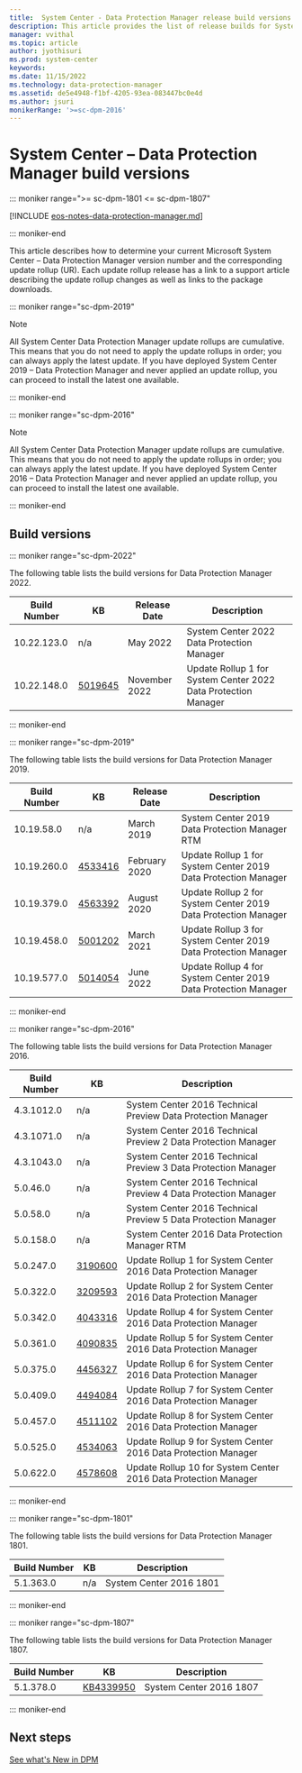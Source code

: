 ```yaml
---
title:  System Center - Data Protection Manager release build versions
description: This article provides the list of release builds for System Center - Data Protection Manager.
manager: vvithal
ms.topic: article
author: jyothisuri
ms.prod: system-center
keywords:
ms.date: 11/15/2022
ms.technology: data-protection-manager
ms.assetid: de5e4948-f1bf-4205-93ea-083447bc0e4d
ms.author: jsuri
monikerRange: '>=sc-dpm-2016'
---
```


# System Center – Data Protection Manager build versions

::: moniker range=">= sc-dpm-1801 <= sc-dpm-1807"

[!INCLUDE [eos-notes-data-protection-manager.md](../includes/eos-notes-data-protection-manager.md)]

::: moniker-end

This article describes how to determine your current Microsoft System Center – Data Protection Manager version number and the corresponding update rollup (UR). Each update rollup release has a link to a support article describing the update rollup changes as well as links to the package downloads.

::: moniker range="sc-dpm-2019"

> [!NOTE]
> All System Center Data Protection Manager update rollups are cumulative. This means that you do not need to apply the update rollups in order; you can always apply the latest update. If you have deployed System Center 2019 – Data Protection Manager and never applied an update rollup, you can proceed to install the latest one available.

::: moniker-end

::: moniker range="sc-dpm-2016"

> [!NOTE]
> All System Center Data Protection Manager update rollups are cumulative. This means that you do not need to apply the update rollups in order; you can always apply the latest update. If you have deployed System Center 2016 – Data Protection Manager and never applied an update rollup, you can proceed to install the latest one available.

::: moniker-end

## Build versions

::: moniker range="sc-dpm-2022"

The following table lists the build versions for Data Protection Manager 2022.

| Build Number | KB |Release Date | Description |
| --- | --- |-------------| --- |
| 10.22.123.0 | n/a |May 2022 |System Center 2022 Data Protection Manager     |
| 10.22.148.0 | [5019645](https://support.microsoft.com/topic/update-rollup-1-for-system-center-2022-data-protection-manager-81543e78-69c2-4b75-9780-0ac1b98debf1) |November 2022 | Update Rollup 1 for System Center 2022 Data Protection Manager|

::: moniker-end

::: moniker range="sc-dpm-2019"

The following table lists the build versions for Data Protection Manager 2019.

| Build Number | KB |Release Date | Description |
| --- | --- |-------------| --- |
| 10.19.58.0  | n/a |March 2019 |System Center 2019 Data Protection Manager RTM     |
| 10.19.260.0 | [4533416](https://support.microsoft.com/help/4533416/update-rollup-1-for-system-center-2019-data-protection-manager) |February 2020 |Update Rollup 1 for System Center 2019 Data Protection Manager    |
| 10.19.379.0 | [4563392](https://support.microsoft.com/help/4563392/update-rollup-2-for-system-center-2019-data-protection-manager) | August 2020 |Update Rollup 2 for System Center 2019 Data Protection Manager    |
| 10.19.458.0 | [5001202](https://support.microsoft.com/topic/fa5eb310-1886-43fb-be5d-c7829bfaf63d) | March 2021 | Update Rollup 3 for System Center 2019 Data Protection Manager    |
| 10.19.577.0 | [5014054](https://support.microsoft.com/topic/update-rollup-4-for-system-center-2019-data-protection-manager-1f4a13ed-9750-49bb-b312-9def71bc31da) | June 2022 | Update Rollup 4 for System Center 2019 Data Protection Manager    |

::: moniker-end

::: moniker range="sc-dpm-2016"

The following table lists the build versions for Data Protection Manager 2016.

| Build Number | KB | Description |
| --- | --- | --- |
| 4.3.1012.0  | n/a | System Center 2016 Technical Preview Data Protection Manager    |
| 4.3.1071.0 | n/a | System Center 2016 Technical Preview 2 Data Protection Manager    |
| 4.3.1043.0  | n/a | System Center 2016 Technical Preview 3 Data Protection Manager  |
| 5.0.46.0  | n/a  | System Center 2016 Technical Preview 4 Data Protection Manager   |
| 5.0.58.0 | n/a  | System Center 2016 Technical Preview 5 Data Protection Manager   |
| 5.0.158.0 | n/a  | System Center 2016 Data Protection Manager RTM  |
| 5.0.247.0  | [3190600](https://support.microsoft.com/kb/3190600) | Update Rollup 1 for System Center 2016 Data Protection Manager |
| 5.0.322.0 | [3209593](https://support.microsoft.com/help/3209593) | Update Rollup 2 for System Center 2016 Data Protection Manager  |
|  5.0.342.0 | [4043316](https://support.microsoft.com/help/4043316) | Update Rollup 4 for System Center 2016 Data Protection Manager |
| 5.0.361.0 | [4090835](https://support.microsoft.com/help/4090835/update-rollup-5-for-system-center-2016-data-protection-manager) | Update Rollup 5 for System Center 2016 Data Protection Manager  |
| 5.0.375.0   | [4456327](https://support.microsoft.com/help/4456327/update-rollup-6-for-system-center-2016-data-protection-manager) | Update Rollup 6 for System Center 2016 Data Protection Manager  |
| 5.0.409.0   | [4494084](https://support.microsoft.com/en-us/help/4494084/update-rollup-7-for-system-center-2016-data-protection-manager) | Update Rollup 7 for System Center 2016 Data Protection Manager  |
| 5.0.457.0   | [4511102](https://support.microsoft.com/en-us/help/4511102/update-rollup-8-for-system-center-2016-data-protection-manager) | Update Rollup 8 for System Center 2016 Data Protection Manager  |
| 5.0.525.0   | [4534063](https://support.microsoft.com/en-us/help/4534063/update-rollup-9-for-system-center-2016-data-protection-manager) | Update Rollup 9 for System Center 2016 Data Protection Manager  |
| 5.0.622.0   | [4578608](https://support.microsoft.com/help/4578608/update-rollup-10-for-system-center-2016-data-protection-manager) | Update Rollup 10 for System Center 2016 Data Protection Manager  |

::: moniker-end

::: moniker range="sc-dpm-1801"

The following table lists the build versions for Data Protection Manager 1801.

| Build Number | KB | Description |
| --- | --- | --- |
| 5.1.363.0 | n/a | System Center 2016 1801 |

::: moniker-end

::: moniker range="sc-dpm-1807"

The following table lists the build versions for Data Protection Manager 1807.

| Build Number | KB | Description |
| --- | --- | --- |
| 5.1.378.0 | [KB4339950](https://support.microsoft.com/help/4339950) | System Center 2016 1807 |

::: moniker-end

## Next steps
[See what's New in DPM](what-s-new-in-dpm.md)
